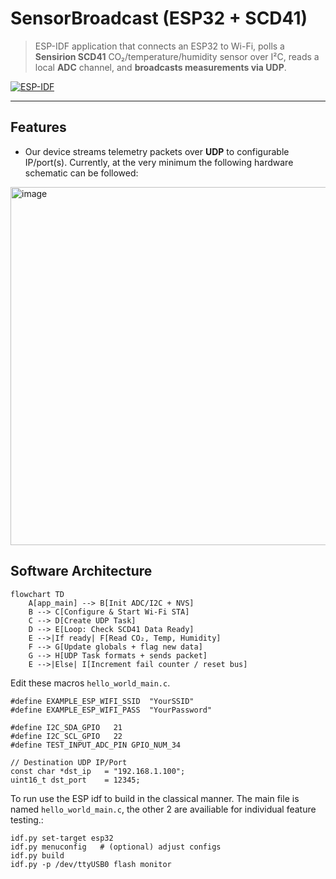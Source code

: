 # SensorBroadcast (ESP32 + SCD41)

> ESP-IDF application that connects an ESP32 to Wi-Fi, polls a **Sensirion SCD41** CO₂/temperature/humidity sensor over I²C, reads a local **ADC** channel, and **broadcasts measurements via UDP**.

[![ESP-IDF](https://img.shields.io/badge/ESP--IDF-v5.x-blue)](https://docs.espressif.com/projects/esp-idf/en/latest/esp32/)  

---

## Features
- Our device streams telemetry packets over **UDP** to configurable IP/port(s).
Currently, at the very minimum the following hardware schematic can be followed:
<img width="820" height="573" alt="image" src="https://github.com/user-attachments/assets/70976321-7941-4336-88d9-2caf7f9388b8" />


## Software Architecture

```mermaid
flowchart TD
    A[app_main] --> B[Init ADC/I2C + NVS]
    B --> C[Configure & Start Wi-Fi STA]
    C --> D[Create UDP Task]
    D --> E[Loop: Check SCD41 Data Ready]
    E -->|If ready| F[Read CO₂, Temp, Humidity]
    F --> G[Update globals + flag new data]
    G --> H[UDP Task formats + sends packet]
    E -->|Else| I[Increment fail counter / reset bus]
```

Edit these macros `hello_world_main.c`.
```
#define EXAMPLE_ESP_WIFI_SSID  "YourSSID"
#define EXAMPLE_ESP_WIFI_PASS  "YourPassword"

#define I2C_SDA_GPIO   21
#define I2C_SCL_GPIO   22
#define TEST_INPUT_ADC_PIN GPIO_NUM_34

// Destination UDP IP/Port
const char *dst_ip   = "192.168.1.100";
uint16_t dst_port    = 12345;
```

To run use the ESP idf to build in the classical manner. The main file is named `hello_world_main.c`, the other 2 are availiable for individual feature testing.:
```
idf.py set-target esp32
idf.py menuconfig   # (optional) adjust configs
idf.py build
idf.py -p /dev/ttyUSB0 flash monitor
```
